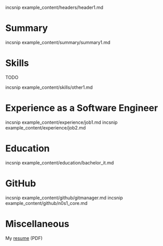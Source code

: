 incsnip example_content/headers/header1.md

# Summary

incsnip example_content/summary/summary1.md

# Skills

TODO

incsnip example_content/skills/other1.md

# Experience as a Software Engineer

incsnip example_content/experience/job1.md
incsnip example_content/experience/job2.md

# Education

incsnip example_content/education/bachelor_it.md

# GitHub

incsnip example_content/github/gitmanager.md
incsnip example_content/github/n0s1_core.md

# Miscellaneous

My [resume](http://n0s1.net/documents/resume.pdf) (PDF)
